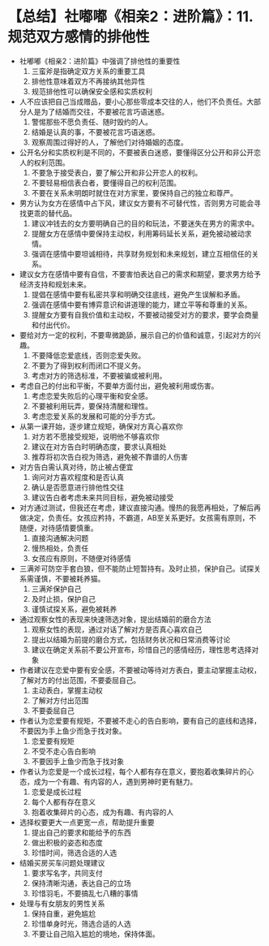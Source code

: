# 【总结】社嘟嘟《相亲2：进阶篇》：11.规范双方感情的排他性

-   社嘟嘟《相亲2：进阶篇》中强调了排他性的重要性
    1.  三蛮斧是指确定双方关系的重要工具
    2.  排他性意味着双方不再接纳其他异性
    3.  规范排他性可以确保安全感和实质权利
-   人不应该把自己当成赠品，要小心那些零成本交往的人，他们不负责任。大部分人是为了结婚而交往，不要被花言巧语迷惑。
    1.  警惕那些不愿负责任、随时毁约的人。
    2.  结婚是认真的事，不要被花言巧语迷惑。
    3.  观察周围过得好的人，了解他们对待婚姻的态度。
-   公开名分和实质权利是不同的，不要被表白迷惑，要懂得区分公开和非公开恋人的权利范围。
    1.  不要急于接受表白，要了解公开和非公开恋人的权利。
    2.  不要轻易相信表白者，要懂得自己的权利范围。
    3.  不要在关系未明朗时就住在对方家里，要保持自己的独立和尊严。
-   男方认为女方在感情中占下风，建议女方要有不可替代性，否则男方可能会寻找更乖的替代品。
    1.  建议冲钱去的女方要明确自己的目的和玩法，不要迷失在男方的需求中。
    2.  提醒女方在感情中要保持主动权，利用筹码延长关系，避免被动被动求情。
    3.  强调在感情中要坦诚相待，共享财务规划和未来规划，建立互相信任的关系。
-   建议女方在感情中要有自信，不要害怕表达自己的需求和期望，要求男方给予经济支持和规划未来。
    1.  提倡在感情中要有私密共享和明确交往底线，避免产生误解和矛盾。
    2.  强调在感情中要有博弈意识和讲道理的能力，建立平等和尊重的关系。
    3.  提醒女方要有自我价值和主动权，不要被动接受对方的要求，要学会商量和付出代价。
-   要给对方一定的权利，不要卑微跪舔，展示自己的价值和诚意，引起对方的兴趣。
    1.  不要降低恋爱底线，否则恋爱失败。
    2.  不要为了得到权利而闭口不提义务。
    3.  考虑对方的筛选标准，不要被骗或被利用。
-   考虑自己的付出和平衡，不要单方面付出，避免被利用或伤害。
    1.  考虑恋爱失败后的心理平衡和安全感。
    2.  不要被利用玩弄，要保持清醒和理性。
    3.  考虑恋爱关系的发展和可能的分手方式。
-   从第一课开始，逐步建立规矩，确保对方真心喜欢你
    1.  对方若不愿接受规矩，说明他不够喜欢你
    2.  建议在对方告白时明确态度，要求认真相处
    3.  推荐将初次告白视为筛选，避免被不靠谱的人伤害
-   对方告白需认真对待，防止被占便宜
    1.  询问对方喜欢程度和是否认真
    2.  确认是否愿意进行排他性交往
    3.  建议告白者考虑未来共同目标，避免被动接受
-   对方通过测试，但我还在考虑，建议直接沟通。慢热的我愿再相处，了解后再做决定，负责任。女孩应矜持，不霸道，AB至关系更好。女孩需有原则，不随便，对待感情要慎重。
    1.  直接沟通解决问题
    2.  慢热相处，负责任
    3.  女孩应有原则，不随便对待感情
-   三满斧可防空手套白狼，但不能防止短暂持有。及时止损，保护自己。试探关系需谨慎，不要被耗养猫。
    1.  三满斧保护自己
    2.  及时止损，保护自己
    3.  谨慎试探关系，避免被耗养
-   通过观察女性的表现来快速筛选对象，提出结婚前的磨合方法
    1.  观察女性的表现，通过对话了解对方是否真心喜欢自己
    2.  提出以结婚为前提的磨合方式，包括财务状况和日常消费等讨论
    3.  建议在确定关系前不要公开宣布，珍惜自己的感情经历，理性思考选择对象
-   作者建议在恋爱中要有安全感，不要被动等待对方表白，要主动掌握主动权，了解对方的付出范围，不要委屈自己。
    1.  主动表白，掌握主动权
    2.  了解对方付出范围
    3.  不要委屈自己
-   作者认为恋爱要有规矩，不要被不走心的告白影响，要有自己的底线和选择，不要因为手上鱼少而急于找对象。
    1.  恋爱要有规矩
    2.  不受不走心告白影响
    3.  不要因手上鱼少而急于找对象
-   作者认为恋爱是一个成长过程，每个人都有存在意义，要抱着收集碎片的心态，成为一个有趣、有内容的人，遇到男神时更有魅力。
    1.  恋爱是成长过程
    2.  每个人都有存在意义
    3.  抱着收集碎片的心态，成为有趣、有内容的人
-   选择权要更大一点更宽一点，帮助提升重要
    1.  提出自己的要求和能给予的东西
    2.  做出积极的姿态和态度
    3.  珍惜时间，筛选合适的人选
-   结婚买房买车问题处理建议
    1.  要求写名字，共同支付
    2.  保持清晰沟通，表达自己的立场
    3.  珍惜羽毛，不要搞乱七八糟的事情
-   处理与有女朋友的男性关系
    1.  保持自重，避免尴尬
    2.  珍惜单身时光，筛选合适的人选
    3.  不要让自己陷入尴尬的境地，保持体面。
